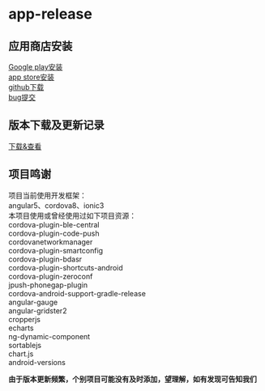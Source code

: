 # app-release  
## 应用商店安装  
[Google play安装](https://play.google.com/store/apps/details?id=iot.clz.me)  
[app store安装](https://itunes.apple.com/cn/app/id1357907814)  
[github下载](https://github.com/blinker-iot/app-release/releases)  
[bug提交](https://www.arduino.cn/thread-81133-1-1.html)  
## 版本下载及更新记录  
[下载&查看](https://github.com/blinker-iot/app-release/releases)  

## 项目鸣谢  
项目当前使用开发框架：  
angular5、cordova8、ionic3  
本项目使用或曾经使用过如下项目资源：  
cordova-plugin-ble-central  
cordova-plugin-code-push  
cordovanetworkmanager  
cordova-plugin-smartconfig  
cordova-plugin-bdasr  
cordova-plugin-shortcuts-android  
cordova-plugin-zeroconf  
jpush-phonegap-plugin  
cordova-android-support-gradle-release  
angular-gauge  
angular-gridster2  
cropperjs  
echarts  
ng-dynamic-component  
sortablejs  
chart.js  
android-versions  

**由于版本更新频繁，个别项目可能没有及时添加，望理解，如有发现可告知我们**  


